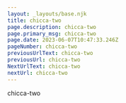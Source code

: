 ```yaml
---
layout: _layouts/base.njk
title: chicca-two
page.description: chicca-two
page.primary_msg: chicca-two
page.date: 2023-06-07T10:47:33.246Z
pageNumber: chicca-two
previousUrlText: chicca-two
previousUrl: chicca-two
NextUrlText: chicca-two
nextUrl: chicca-two
---
```

chicca-two
